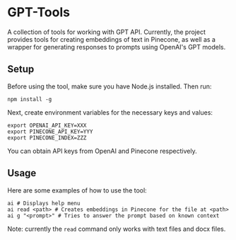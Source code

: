 # GPT-Tools

A collection of tools for working with GPT API. Currently, the project provides tools for creating embeddings of text in Pinecone, as well as a wrapper for generating responses to prompts using OpenAI's GPT models.

## Setup

Before using the tool, make sure you have Node.js installed. Then run:

```
npm install -g
```

Next, create environment variables for the necessary keys and values:

```
export OPENAI_API_KEY=XXX
export PINECONE_API_KEY=YYY
export PINECONE_INDEX=ZZZ
```

You can obtain API keys from OpenAI and Pinecone respectively.

## Usage

Here are some examples of how to use the tool:

```
ai # Displays help menu
ai read <path> # Creates embeddings in Pinecone for the file at <path>
ai g "<prompt>" # Tries to answer the prompt based on known context
```

Note: currently the `read` command only works with text files and docx files.
